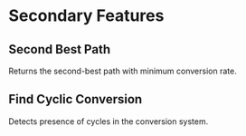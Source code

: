 # Secondary Features
## Second Best Path
Returns the second-best path with minimum conversion rate.

## Find Cyclic Conversion
Detects presence of cycles in the conversion system.
